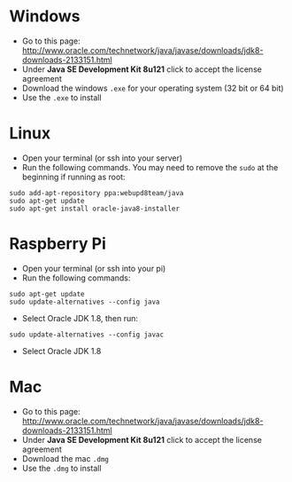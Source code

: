 # Windows
* Go to this page: http://www.oracle.com/technetwork/java/javase/downloads/jdk8-downloads-2133151.html
* Under **Java SE Development Kit 8u121** click to accept the license agreement
* Download the windows `.exe` for your operating system (32 bit or 64 bit)
* Use the `.exe` to install

# Linux
* Open your terminal (or ssh into your server)
* Run the following commands. You may need to remove the `sudo` at the beginning if running as root:
```
sudo add-apt-repository ppa:webupd8team/java
sudo apt-get update
sudo apt-get install oracle-java8-installer
```

# Raspberry Pi
* Open your terminal (or ssh into your pi)
* Run the following commands:
```
sudo apt-get update
sudo update-alternatives --config java
```
* Select Oracle JDK 1.8, then run:
```
sudo update-alternatives --config javac
```
* Select Oracle JDK 1.8

# Mac
* Go to this page: http://www.oracle.com/technetwork/java/javase/downloads/jdk8-downloads-2133151.html
* Under **Java SE Development Kit 8u121** click to accept the license agreement
* Download the mac `.dmg`
* Use the `.dmg` to install